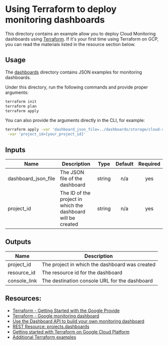 # Using Terraform to deploy monitoring dashboards

This directory contains an example allow you to deploy Cloud Monitoring dashboards using [Terraform](https://www.terraform.io/). If it's your first time using Terraform on GCP, you can read the materials listed in the resource section below.

## Usage
The [dashboards](../dashboards) directory contains JSON examples for monitoring dashboards.

Under this directory, run the following commands and provide proper arguments:

```bash
terraform init
terraform plan
terraform apply
```

You can also provide the arguments directly in the CLI, for example:

```bash
terraform apply -var 'dashboard_json_file=../dashboards/storage/cloud-storage-monitoring.json' \
 -var 'project_id=[your_project_id]'
```

## Inputs

| Name | Description | Type | Default | Required |
|------|-------------|:----:|:-----:|:-----:|
| dashboard\_json\_file | The JSON file of the dashboard | string | n/a | yes |
| project\_id | The ID of the project in which the dashboard will be created | string | n/a | yes |

## Outputs

| Name | Description |
|------|-------------|
| project\_id | The project in which the dashboard was created |
| resource\_id | The resource id for the dashboard |
| console\_link | The destination console URL for the dashboard |

## Resources:
* [Terraform - Getting Started with the Google Provide](https://www.terraform.io/docs/providers/google/guides/getting_started.html)
* [Terraform - Google monitoring dashboard](https://www.terraform.io/docs/providers/google/r/monitoring_dashboard.html)
* [Use the Dashboard API to build your own monitoring dashboard](https://cloud.google.com/blog/products/management-tools/cloud-monitoring-dashboards-using-an-api)
* [REST Resource: projects.dashboards](https://cloud.google.com/monitoring/api/ref_v3/rest/v1/projects.dashboards)
* [Getting started with Terraform on Google Cloud Platform](https://cloud.google.com/community/tutorials/getting-started-on-gcp-with-terraform)
* [Additional Terraform examples](https://github.com/GoogleCloudPlatform/cloud-foundation-toolkit/blob/master/docs/terraform.md)
